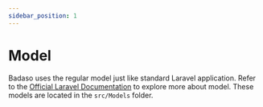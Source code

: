 ```yaml
---
sidebar_position: 1
---
```


# Model

Badaso uses the regular model just like standard Laravel application. Refer to the [Official Laravel Documentation](https://laravel.com/docs/master/eloquent) to explore more about model. These models are located in the `src/Models` folder.

